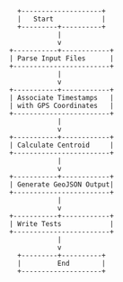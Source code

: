             +--------------------+
            |   Start            |
            +---------+----------+
                      |
                      v
          +-----------+------------+
          | Parse Input Files      |
          +------------------------+
                      |
                      v
          +-----------+------------+
          | Associate Timestamps   |
          | with GPS Coordinates   |
          +------------------------+
                      |
                      v
          +-----------+------------+
          | Calculate Centroid     |
          +------------------------+
                      |
                      v
          +-----------+------------+
          | Generate GeoJSON Output|
          +------------------------+
                      |
                      v
          +-----------+------------+
          | Write Tests            |
          +------------------------+
                      |
                      v
            +---------+----------+
            |         End        |
            +--------------------+
